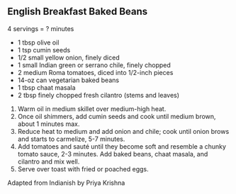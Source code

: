 ## English Breakfast Baked Beans

4 servings = ? minutes

* 1 tbsp olive oil
* 1 tsp cumin seeds
* 1/2 small yellow onion, finely diced
* 1 small Indian green or serrano chile, finely chopped
* 2 medium Roma tomatoes, diced into 1/2-inch pieces
* 14-oz can vegetarian baked beans
* 1 tbsp chaat masala
* 2 tbsp finely chopped fresh cilantro (stems and leaves)

1. Warm oil in medium skillet over medium-high heat.
2. Once oil shimmers, add cumin seeds and cook until medium brown, about 1 minutes max.
3. Reduce heat to medium and add onion and chile; cook until onion brows and starts to carmelize, 5-7 minutes.
4. Add tomatoes and sauté until they become soft and resemble a chunky tomato sauce, 2-3 minutes. Add baked beans, chaat masala, and cilantro and mix well.
5. Serve over toast with fried or poached eggs.

Adapted from Indianish by Priya Krishna
